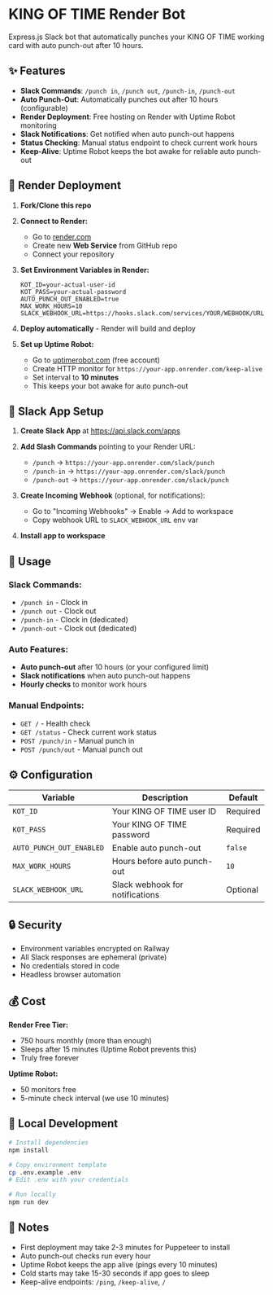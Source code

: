 # KING OF TIME Render Bot

Express.js Slack bot that automatically punches your KING OF TIME working card with auto punch-out after 10 hours.

## ✨ Features

- **Slack Commands**: `/punch in`, `/punch out`, `/punch-in`, `/punch-out`
- **Auto Punch-Out**: Automatically punches out after 10 hours (configurable)
- **Render Deployment**: Free hosting on Render with Uptime Robot monitoring
- **Slack Notifications**: Get notified when auto punch-out happens
- **Status Checking**: Manual status endpoint to check current work hours
- **Keep-Alive**: Uptime Robot keeps the bot awake for reliable auto punch-out

## 🚀 Render Deployment

1. **Fork/Clone this repo**

2. **Connect to Render:**
   - Go to [render.com](https://render.com)
   - Create new **Web Service** from GitHub repo
   - Connect your repository

3. **Set Environment Variables in Render:**
   ```
   KOT_ID=your-actual-user-id
   KOT_PASS=your-actual-password
   AUTO_PUNCH_OUT_ENABLED=true
   MAX_WORK_HOURS=10
   SLACK_WEBHOOK_URL=https://hooks.slack.com/services/YOUR/WEBHOOK/URL
   ```

4. **Deploy automatically** - Render will build and deploy

5. **Set up Uptime Robot:**
   - Go to [uptimerobot.com](https://uptimerobot.com) (free account)
   - Create HTTP monitor for `https://your-app.onrender.com/keep-alive`
   - Set interval to **10 minutes**
   - This keeps your bot awake for auto punch-out

## 🤖 Slack App Setup

1. **Create Slack App** at https://api.slack.com/apps

2. **Add Slash Commands** pointing to your Render URL:
   - `/punch` → `https://your-app.onrender.com/slack/punch`
   - `/punch-in` → `https://your-app.onrender.com/slack/punch`
   - `/punch-out` → `https://your-app.onrender.com/slack/punch`

3. **Create Incoming Webhook** (optional, for notifications):
   - Go to "Incoming Webhooks" → Enable → Add to workspace
   - Copy webhook URL to `SLACK_WEBHOOK_URL` env var

4. **Install app to workspace**

## 🎯 Usage

### Slack Commands:
- `/punch in` - Clock in
- `/punch out` - Clock out
- `/punch-in` - Clock in (dedicated)
- `/punch-out` - Clock out (dedicated)

### Auto Features:
- **Auto punch-out** after 10 hours (or your configured limit)
- **Slack notifications** when auto punch-out happens
- **Hourly checks** to monitor work hours

### Manual Endpoints:
- `GET /` - Health check
- `GET /status` - Check current work status
- `POST /punch/in` - Manual punch in
- `POST /punch/out` - Manual punch out

## ⚙️ Configuration

| Variable | Description | Default |
|----------|-------------|---------|
| `KOT_ID` | Your KING OF TIME user ID | Required |
| `KOT_PASS` | Your KING OF TIME password | Required |
| `AUTO_PUNCH_OUT_ENABLED` | Enable auto punch-out | `false` |
| `MAX_WORK_HOURS` | Hours before auto punch-out | `10` |
| `SLACK_WEBHOOK_URL` | Slack webhook for notifications | Optional |

## 🔒 Security

- Environment variables encrypted on Railway
- All Slack responses are ephemeral (private)
- No credentials stored in code
- Headless browser automation

## 💰 Cost

**Render Free Tier:**
- 750 hours monthly (more than enough)
- Sleeps after 15 minutes (Uptime Robot prevents this)
- Truly free forever

**Uptime Robot:**
- 50 monitors free
- 5-minute check interval (we use 10 minutes)

## 🧪 Local Development

```bash
# Install dependencies
npm install

# Copy environment template
cp .env.example .env
# Edit .env with your credentials

# Run locally
npm run dev
```

## 📝 Notes

- First deployment may take 2-3 minutes for Puppeteer to install
- Auto punch-out checks run every hour
- Uptime Robot keeps the app alive (pings every 10 minutes)
- Cold starts may take 15-30 seconds if app goes to sleep
- Keep-alive endpoints: `/ping`, `/keep-alive`, `/`